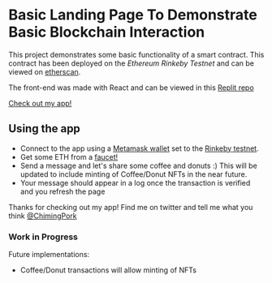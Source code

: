 # Basic Landing Page To Demonstrate Basic Blockchain Interaction

This project demonstrates some basic functionality of a smart contract. This contract has been deployed on the *Ethereum Rinkeby Testnet* and can be viewed on [etherscan](https://rinkeby.etherscan.io/address/0x7DaF02aC9006Ecdc3dA3a7011e7cE1F31AeD2508).

The front-end was made with React and can be viewed in this [Replit repo](https://replit.com/@ChimingPork/waveportal-starter-project#src/App.jsx)

[Check out my app!](https://waveportal-starter-project.chimingpork.repl.co)

## Using the app

- Connect to the app using a [Metamask wallet](https://metamask.io/) set to the [Rinkeby testnet](https://gist.github.com/tschubotz/8047d13a2d2ac8b2a9faa3a74970c7ef).
- Get some ETH from a [faucet!](https://forum.openzeppelin.com/t/rinkeby-testnet-faucets/25866)
- Send a message and let's share some coffee and donuts :) This will be updated to include minting of Coffee/Donut NFTs in the near future. 
- Your message should appear in a log once the transaction is verified and you refresh the page

Thanks for checking out my app! Find me on twitter and tell me what you think [@ChimingPork](https://twitter.com/ChimingPork)

### Work in Progress
Future implementations:
- Coffee/Donut transactions will allow minting of NFTs
